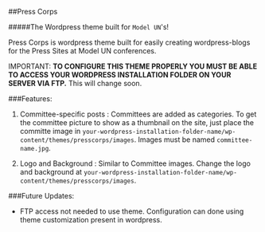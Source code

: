 ##Press Corps

#####The Wordpress theme built for `Model UN`'s!

Press Corps is wordpress theme built for easily creating wordpress-blogs for the Press Sites at Model UN conferences. 

IMPORTANT: **TO CONFIGURE THIS THEME PROPERLY YOU MUST BE ABLE TO ACCESS YOUR WORDPRESS INSTALLATION FOLDER ON YOUR SERVER VIA FTP.** This will change soon.

###Features:

1) Committee-specific posts  : Committees are added as categories. To get the committee picture to show as a thumbnail on the site, just place the committe image in `your-wordpress-installation-folder-name/wp-content/themes/presscorps/images`. Images must be named `committee-name.jpg`. 

2) Logo and Background : Similar to Committee images. Change the logo and background at `your-wordpress-installation-folder-name/wp-content/themes/presscorps/images`.

###Future Updates:

- FTP access not needed to use theme. Configuration can done using theme customization present in wordpress.
